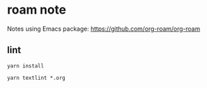 # roam note
Notes using Emacs package: https://github.com/org-roam/org-roam

## lint
```shell
yarn install

yarn textlint *.org
```
